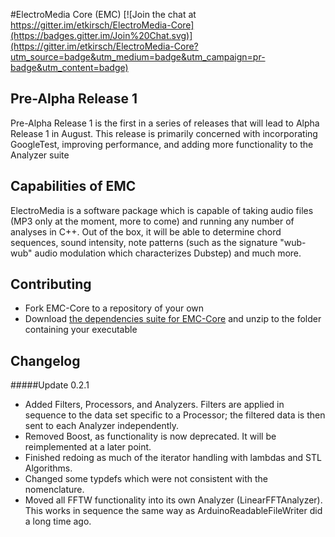 #ElectroMedia Core (EMC)
[![Join the chat at https://gitter.im/etkirsch/ElectroMedia-Core](https://badges.gitter.im/Join%20Chat.svg)](https://gitter.im/etkirsch/ElectroMedia-Core?utm_source=badge&utm_medium=badge&utm_campaign=pr-badge&utm_content=badge)

## Pre-Alpha Release 1
Pre-Alpha Release 1 is the first in a series of releases that will lead to Alpha Release 1 in August. This release is primarily concerned with incorporating GoogleTest, improving performance, and adding more functionality to the Analyzer suite

## Capabilities of EMC
ElectroMedia is a software package which is capable of taking audio files (MP3 only at the moment, more to come) and running any number of analyses in C++. Out of the box, it will be able to determine chord sequences, sound intensity, note patterns (such as the signature "wub-wub" audio modulation which characterizes Dubstep) and much more.

## Contributing
* Fork EMC-Core to a repository of your own
* Download [the dependencies suite for EMC-Core](http://www.neuravion.io/file.axd?file=/EMC/EMC%20Requirements.zip "EMC-Core Dependencies") and unzip to the folder containing your executable

## Changelog
#####Update 0.2.1
* Added Filters, Processors, and Analyzers. Filters are applied in sequence to the data set specific to a Processor; the filtered data is then sent to each Analyzer independently.
* Removed Boost, as functionality is now deprecated. It will be reimplemented at a later point.
* Finished redoing as much of the iterator handling with lambdas and STL Algorithms.
* Changed some typdefs which were not consistent with the nomenclature. 
* Moved all FFTW functionality into its own Analyzer (LinearFFTAnalyzer). This works in sequence the same way as ArduinoReadableFileWriter did a long time ago.
